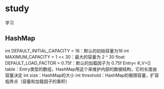 # study
学习

## HashMap
int DEFAULT_INITIAL_CAPACITY = 16：默认的初始容量为16 
int MAXIMUM_CAPACITY = 1 << 30：最大的容量为 2 ^ 30 
float DEFAULT_LOAD_FACTOR = 0.75f：默认的加载因子为 0.75f 
Entry< K,V>[] table：Entry类型的数组，HashMap用这个来维护内部的数据结构，它的长度由容量决定 
int size：HashMap的大小 
int threshold：HashMap的极限容量，扩容临界点（容量和加载因子的乘积）
